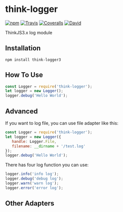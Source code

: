 # think-logger

[![npm](https://img.shields.io/npm/v/think-logger3.svg?style=flat-square)]()
[![Travis](https://img.shields.io/travis/thinkjs/think-logger.svg?style=flat-square)]()
[![Coveralls](https://img.shields.io/coveralls/thinkjs/think-logger.svg?style=flat-square)]()
[![David](https://img.shields.io/david/thinkjs/think-logger.svg?style=flat-square)]()

ThinkJS3.x log module

## Installation

    npm install think-logger3


## How To Use

  ```js
 const Logger = require('think-logger');
 let logger = new Logger();
 logger.debug('Hello World');
  ```
    

## Advanced

If you want to log file, you can use file adapter like this:

```js
const Logger = require('think-logger');
let logger = new Logger({
   handle: Logger.File,
   filename: __dirname + '/test.log'
});
logger.debug('Hello World');
```


There has four log function you can use:

 ```js
logger.info('info log');
logger.debug('debug log');
logger.warn('warn log');
logger.error('error log');
 ```

## Other Adapters






